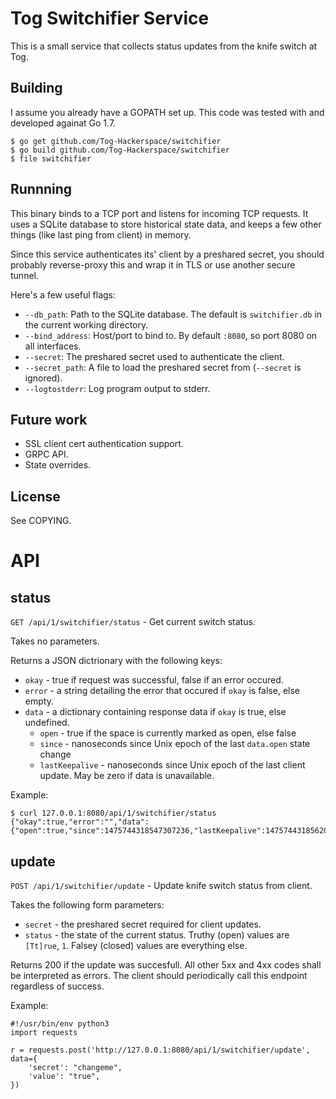 Tog Switchifier Service
=======================

This is a small service that collects status updates from the knife switch at Tog.

Building
--------

I assume you already have a GOPATH set up. This code was tested with and developed againat Go 1.7.

    $ go get github.com/Tog-Hackerspace/switchifier
    $ go build github.com/Tog-Hackerspace/switchifier
    $ file switchifier

Runnning
--------

This binary binds to a TCP port and listens for incoming TCP requests. It uses a SQLite database to store historical state data, and keeps a few other things (like last ping from client) in memory.

Since this service authenticates its' client by a preshared secret, you should probably reverse-proxy this and wrap it in TLS or use another secure tunnel.

Here's a few useful flags:

 - `--db_path`: Path to the SQLite database. The default is `switchifier.db` in the current working directory.
 - `--bind_address`: Host/port to bind to. By default `:8080`, so port 8080 on all interfaces.
 - `--secret`: The preshared secret used to authenticate the client.
 - `--secret_path`: A file to load the preshared secret from (`--secret` is ignored).
 - `--logtostderr`: Log program output to stderr.


Future work
-----------

 - SSL client cert authentication support.
 - GRPC API.
 - State overrides.

License
-------

See COPYING.

API
===

status
------
`GET /api/1/switchifier/status` - Get current switch status.

Takes no parameters.

Returns a JSON dictrionary with the following keys:

 - `okay` - true if request was successful, false if an error occured.
 - `error` - a string detailing the error that occured if `okay` is false, else empty.
 - `data` - a dictionary containing response data if `okay` is true, else undefined.
    - `open` - true if the space is currently marked as open, else false
    - `since` - nanoseconds since Unix epoch of the last `data.open` state change
    - `lastKeepalive` - nanoseconds since Unix epoch of the last client update. May be zero if data is unavailable.

Example:

    $ curl 127.0.0.1:8080/api/1/switchifier/status
    {"okay":true,"error":"","data":{"open":true,"since":1475744318547307236,"lastKeepalive":1475744318562059736}}
 
update
------
`POST /api/1/switchifier/update` - Update knife switch status from client.

Takes the following form parameters:

 - `secret` - the preshared secret required for client updates.
 - `status` - the state of the current status. Truthy (open) values are `[Tt]rue`, `1`. Falsey (closed) values are everything else.

Returns 200 if the update was succesfull. All other 5xx and 4xx codes shall be interpreted as errors. The client should periodically call this endpoint regardless of success.

Example:

    #!/usr/bin/env python3
    import requests

    r = requests.post('http://127.0.0.1:8080/api/1/switchifier/update', data={
        'secret': "changeme",
        'value': "true",
    })


